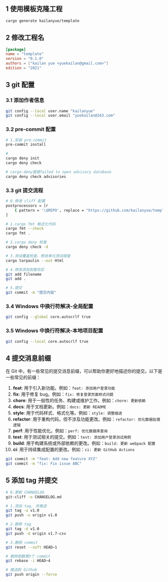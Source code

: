 ## 1 使用模板克隆工程

```sh
cargo generate kailanyue/template
```

## 2 修改工程名

```toml
[package]
name = "template"
version = "0.1.0"
authors = ["kailan yue <yuekailan@gmail.com>"]
edition = "2021"
```

## 3 git 配置

### 3.1 添加作者信息
```sh
git config --local user.name "kailanyue"
git config --local user.email "yuekailan@163.com"
```
### 3.2 pre-commit 配置
```sh
# 1.安装 pre-commit
pre-commit install

#
cargo deny init
cargo deny check

# cargo-deny报错failed to open advisory database
cargo deny check advisories
```

### 3.3 git 提交流程
```sh
# 0.修改 cliff 配置
postprocessors = [r
    { pattern = '\$REPO', replace = "https://github.com/kailanyue/template" }, # replace repository URL
]

# 1.cargo fmt 格式化代码
cargo fmt --check
cargo fmt .

# 2.cargo deny 检查
cargo deny check -d

# 3.测试覆盖检查，修改单元测试阈值
cargo tarpaulin --out Html

# 4.修改添加到暂存区
git add filename
git add .

# 5.提交
git commit -m "提交内容"
```

### 3.4 Windows 中换行符解决-全局配置
```sh
git config --global core.autocrlf true
```

### 3.5 Windows 中换行符解决-本地项目配置
```sh
git config --local core.autocrlf true
```

## 4 提交消息前缀
在 Git 中，有一些常见的提交消息前缀，可以帮助你更好地描述你的提交。以下是一些常见的前缀：

1. **feat**: 用于引入新功能。例如：`feat: 添加用户登录功能`
2. **fix**: 用于修复 bug。例如：`fix: 修复登录页面样式问题`
3. **chore**: 用于一般性的任务、构建或维护工作。例如：`chore: 更新依赖`
4. **docs**: 用于文档更新。例如：`docs: 更新 README`
5. **style**: 用于代码样式、格式化等。例如：`style: 调整缩进`
6. **refactor**: 用于重构代码，但不涉及功能更改。例如：`refactor: 优化数据处理逻辑`
7. **perf**: 用于性能优化。例如：`perf: 优化数据库查询`
8. **test**: 用于测试相关的提交。例如：`test: 添加用户登录测试用例`
9. **build**: 用于构建系统或外部依赖的更改。例如：`build: 更新 webpack 配置`
10. **ci**: 用于持续集成配置的更改。例如：`ci: 更新 GitHub Actions`


```sh
git commit -m "feat: Add new feature XYZ"
git commit -m "fix: Fix issue ABC"
```

## 5 添加 tag 并提交
```sh
# 0.更新 CHANGELOG
git-cliff -o CHANGELOG.md

# 1.添加 tag, 并推送
git tag -a v1.0
git push -u origin v1.0

# 2.删除 tag
git tag -d v1.0
git push -d origin v1.7-csv

# 3.删除 commit
git reset --soft HEAD~1

# 删除倒数第3个 commit
git rebase -i HEAD~4

# 推送到 Github
git push origin --force
```
